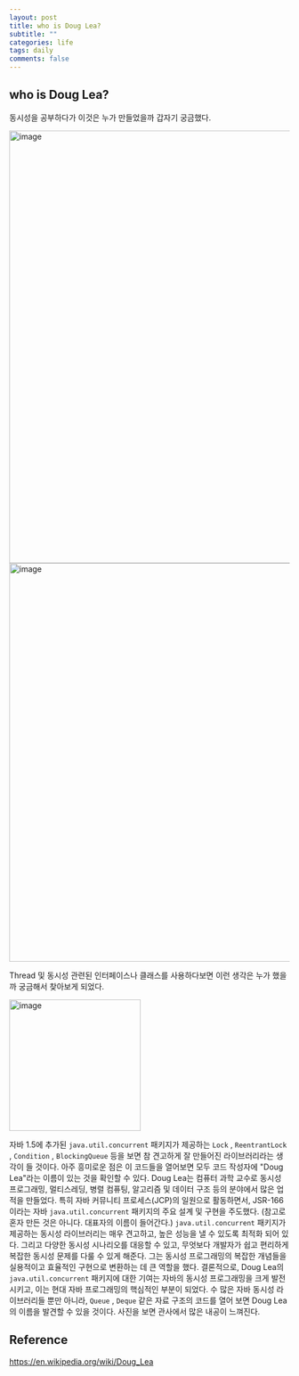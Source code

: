 ```yaml
---
layout: post
title: who is Doug Lea?
subtitle: ""
categories: life
tags: daily
comments: false
---
```


## who is Doug Lea?

동시성을 공부하다가 이것은 누가 만들었을까 갑자기 궁금했다.

<img width="777" alt="image" src="https://github.com/user-attachments/assets/30042d20-9b07-4342-bc54-1d1b1048c259">

<img width="716" alt="image" src="https://github.com/user-attachments/assets/b2f24b55-0b72-4664-b320-849683664a22">

Thread 및 동시성 관련된 인터페이스나 클래스를 사용하다보면 이런 생각은 누가 했을까 궁금해서 찾아보게 되었다.

<img width="236" alt="image" src="https://github.com/user-attachments/assets/a60f35ef-f68f-49b9-88ff-b96b3b34b851">

자바 1.5에 추가된 `java.util.concurrent` 패키지가 제공하는 `Lock` , `ReentrantLock` , `Condition` ,
`BlockingQueue` 등을 보면 참 견고하게 잘 만들어진 라이브러리라는 생각이 들 것이다.
아주 흥미로운 점은 이 코드들을 열어보면 모두 코드 작성자에 "Doug Lea"라는 이름이 있는 것을 확인할 수 있다. 
Doug Lea는 컴퓨터 과학 교수로 동시성 프로그래밍, 멀티스레딩, 병렬 컴퓨팅, 알고리즘 및 데이터 구조 등의 분야에서 많은 업적을 만들었다. 
특히 자바 커뮤니티 프로세스(JCP)의 일원으로 활동하면서, JSR-166이라는 자바 `java.util.concurrent` 패키지의 주요 설계 및 구현을 주도했다. (참고로 혼자 만든 것은 아니다. 대표자의 이름이 들어간다.)
`java.util.concurrent` 패키지가 제공하는 동시성 라이브러리는 매우 견고하고, 높은 성능을 낼 수 있도록 최적화 되어 있다. 그리고 다양한 동시성 시나리오를 대응할 수 있고, 무엇보다 개발자가 쉽고 편리하게 복잡한 동시성 문제를 다룰 수 있게 해준다.
그는 동시성 프로그래밍의 복잡한 개념들을 실용적이고 효율적인 구현으로 변환하는 데 큰 역할을 했다.
결론적으로, Doug Lea의 `java.util.concurrent` 패키지에 대한 기여는 자바의 동시성 프로그래밍을 크게 발전시키고, 이는 현대 자바 프로그래밍의 핵심적인 부분이 되었다.
수 많은 자바 동시성 라이브러리들 뿐만 아니라, `Queue` , `Deque` 같은 자료 구조의 코드를 열어 보면 Doug Lea의 이름을 발견할 수 있을 것이다.
사진을 보면 관사에서 많은 내공이 느껴진다.

## Reference

https://en.wikipedia.org/wiki/Doug_Lea